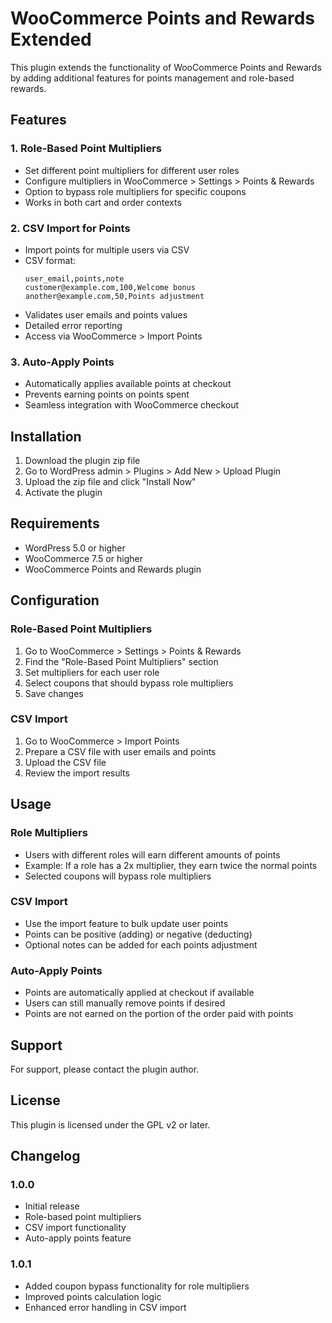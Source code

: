 # WooCommerce Points and Rewards Extended

This plugin extends the functionality of WooCommerce Points and Rewards by adding additional features for points management and role-based rewards.

## Features

### 1. Role-Based Point Multipliers
- Set different point multipliers for different user roles
- Configure multipliers in WooCommerce > Settings > Points & Rewards
- Option to bypass role multipliers for specific coupons
- Works in both cart and order contexts

### 2. CSV Import for Points
- Import points for multiple users via CSV
- CSV format:
  ```
  user_email,points,note
  customer@example.com,100,Welcome bonus
  another@example.com,50,Points adjustment
  ```
- Validates user emails and points values
- Detailed error reporting
- Access via WooCommerce > Import Points

### 3. Auto-Apply Points
- Automatically applies available points at checkout
- Prevents earning points on points spent
- Seamless integration with WooCommerce checkout

## Installation

1. Download the plugin zip file
2. Go to WordPress admin > Plugins > Add New > Upload Plugin
3. Upload the zip file and click "Install Now"
4. Activate the plugin

## Requirements

- WordPress 5.0 or higher
- WooCommerce 7.5 or higher
- WooCommerce Points and Rewards plugin

## Configuration

### Role-Based Point Multipliers
1. Go to WooCommerce > Settings > Points & Rewards
2. Find the "Role-Based Point Multipliers" section
3. Set multipliers for each user role
4. Select coupons that should bypass role multipliers
5. Save changes

### CSV Import
1. Go to WooCommerce > Import Points
2. Prepare a CSV file with user emails and points
3. Upload the CSV file
4. Review the import results

## Usage

### Role Multipliers
- Users with different roles will earn different amounts of points
- Example: If a role has a 2x multiplier, they earn twice the normal points
- Selected coupons will bypass role multipliers

### CSV Import
- Use the import feature to bulk update user points
- Points can be positive (adding) or negative (deducting)
- Optional notes can be added for each points adjustment

### Auto-Apply Points
- Points are automatically applied at checkout if available
- Users can still manually remove points if desired
- Points are not earned on the portion of the order paid with points

## Support

For support, please contact the plugin author.

## License

This plugin is licensed under the GPL v2 or later.

## Changelog

### 1.0.0
- Initial release
- Role-based point multipliers
- CSV import functionality
- Auto-apply points feature

### 1.0.1
- Added coupon bypass functionality for role multipliers
- Improved points calculation logic
- Enhanced error handling in CSV import